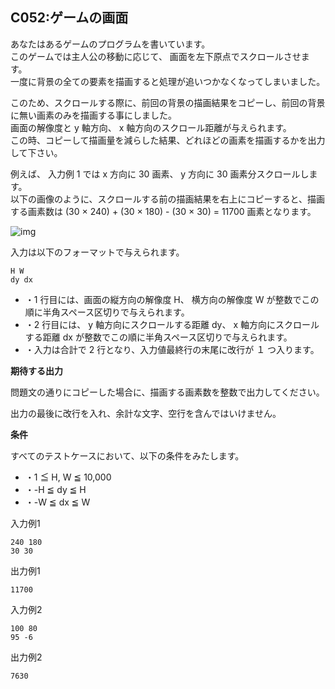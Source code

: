 C052:ゲームの画面
-----------


あなたはあるゲームのプログラムを書いています。  
このゲームでは主人公の移動に応じて、 画面を左下原点でスクロールさせます。  
一度に背景の全ての要素を描画すると処理が追いつかなくなってしまいました。

このため、スクロールする際に、前回の背景の描画結果をコピーし、前回の背景に無い画素のみを描画する事にしました。  
画面の解像度と y 軸方向、 x 軸方向のスクロール距離が与えられます。  
この時、コピーして描画量を減らした結果、どれほどの画素を描画するかを出力して下さい。

例えば、 入力例 1 では x 方向に 30 画素、 y 方向に 30 画素分スクロールします。  
以下の画像のように、スクロールする前の描画結果を右上にコピーすると、描画する画素数は (30 × 240) + (30 × 180) - (30 × 30) = 11700 画素となります。

![img](/image/c052_img.png)


入力は以下のフォーマットで与えられます。

    H W
    dy dx

*   ・1 行目には、画面の縦方向の解像度 H、 横方向の解像度 W が整数でこの順に半角スペース区切りで与えられます。
*   ・2 行目には、 y 軸方向にスクロールする距離 dy、 x 軸方向にスクロールする距離 dx が整数でこの順に半角スペース区切りで与えられます。
*   ・入力は合計で 2 行となり、入力値最終行の末尾に改行が １ つ入ります。

  

**期待する出力**

問題文の通りにコピーした場合に、描画する画素数を整数で出力してください。

出力の最後に改行を入れ、余計な文字、空行を含んではいけません。

**条件**

すべてのテストケースにおいて、以下の条件をみたします。

*   ・1 ≦ H, W ≦ 10,000
*   ・-H ≦ dy ≦ H
*   ・-W ≦ dx ≦ W

入力例1

    240 180
    30 30
    

出力例1

    11700
    

入力例2

    100 80
    95 -6
    

出力例2

    7630